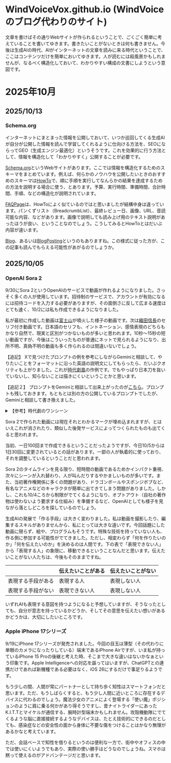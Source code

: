# WindVoiceVox.github.io (WindVoiceのブログ代わりのサイト)

文章を書けばその通りWebサイトが作られるということで、ごくごく簡単に考えていることを書いてゆきます。書きたいことがないときは何も書きません。今後は生成AIの時代、AIがインターネットの文章を読みに来る時代ということで、ここはコンテンツだけを簡単においてゆきます。人が読むには殺風景かもしれませんが、なるべく構造化しておいて、わかりやすい構成の文書にしようという意図です。

# 2025年10月

## 2025/10/13
### Schema.org
インターネットにまとまった情報を公開しておいて、いつか巡回してくる生成AIが自分が公開した情報を読んで学習してくれるように仕向ける方法を、SEOにならってGEO（生成エンジン最適化）というそうです。これを効果的に行う方法として、情報を構造化して「わかりやすく」公開することが必要です。

<a href="https://schema.org/">Schema.org</a>というWebサイトがあります。ここでは情報を構造化するためのスキーマをまとめています。例えば、何らかのノウハウを公開したいときのおすすめのスキーマは<a href="https://schema.org/HowTo">HowTo</a>で、順に手順を実行してなんらかの結果を達成するための方法を説明する場合に使う、とあります。予算、実行時間、準備時間、合計時間、手順、などの構造化が説明されています。

<a href="https://schema.org/FAQPage">FAQPage</a>は、HowToによく似ているのではと思いましたが結構中身は違っています。パンくずリスト（BreadcrumbList）、最終レビュー日、画像、URL、音読可能な内容、などがあります。画像で説明しても読み上げ用のテキスト説明があったほうが良い、ということなのでしょう。こうしてみるとHowToとはだいぶ内容が違います。

<a href="https://schema.org/Blog">Blog</a>、あるいは<a href="https://schema.org/BlogPosting">BlogPosting</a>というのもありますね。この様式に従った方が、この記事も読んでもらえる可能性があがるのでしょうか。

## 2025/10/05
### OpenAI Sora 2
9/30にSora 2というOpenAIのサービスで動画が作れるようになりました。さっそく多くの人が使用しています。招待制のサービスで、アカウントが有効になるには招待コードを入力する必要がありますが、その面倒さに反して広まる速度はとても速く、10/2には私も作成できるようになりました。

私が最初に作成した動画は<a href="https://sora.chatgpt.com/p/s_68e055c9120881918951a8abac0b8875">富士山</a>が噴火した様子の動画です。次は<a href="https://sora.chatgpt.com/p/s_68e069a039488191a9f8bb7195bec7fe">織田信長</a>のセリフ付き動画です。日本語のセリフも、イントネーション、感情表現のどちらもかなり自然で、現実と区別がつかないものが多いと思われます。10秒～15秒の短い動画ですが、今後はこういったものが普通にネットで見られるようになり、出所不明、真偽不明の動画も多く作られるのは間違いないでしょう。

【追記】 Xで見つけたプロンプトの例を参考にしながらGeminiと相談して、やりたいことをフォーマットに沿った英語の説明文にしてもらったら、だいぶクオリティも上がりました。これが<a href="https://sora.chatgpt.com/p/s_68e2653a1e448191bcd82d9affe4c114">時代劇風</a>の作例です。でもやっぱり日本刀を抜いていないし、知らないことは描きにくいということかと思います。

【追記２】 プロンプトをGeminiと相談して出来上がったのが<a href="https://sora.chatgpt.com/p/s_68e26d0c31d481918ff234227c12e805">こちら</a>。プロンプトも残しておきます。もともとは別の方の公開しているプロンプトでしたが、Geminiと相談して書き換えました。

<details>
<summary>【参考】時代劇のワンシーン</summary>
<pre>
Japanese Jidaigeki Film, a scene from an old black-and-white movie:

seconds: 0-2
shot: Wide Establishing Shot
description: At the shore of a lake, a lone samurai with a katana at his right hip stands facing the distant Mt. Fuji. He lowers his stance, preparing to draw his blade.

seconds: 2-4
shot: Medium Shot - Action
description: The samurai draws his katana in a single, explosive motion. The blade is now in his hand, and the scabbard at his hip is empty. He glares at the mountain and powerfully slashes the blade downward from top-left to bottom-right.
dialogue: 「ハッ！」

seconds: 4-6
shot: Wide Shot - Mt. Fuji
description: The distant Mt. Fuji splits apart along a diagonal line, mirroring the samurai's slash. The severed peak slides sideways with a deep, earth-shaking rumble.

seconds: 6-8
shot: Close-Up - Samurai
description: The samurai smoothly returns his katana to its scabbard.
dialogue: 「これが修行の成果か……！」
</pre>
</details>

Sora 2で作られた動画には現在それとわかるマークが埋め込まれますが、とはいえこれが消されたり、類似した後発サービスによってつくられたものも出てくると思われます。

当初、一日100回まで作成できるということだったようですが、今日10/5からは1日30回に変更されているとの話があります。一部の人が執着的に使っており、それを調整しているということだと思われます。

Sora 2のタイムラインを見る限り、短時間の動画であるためかインパクト重視、次々にシーンが入れ替わり、人が叫んだりするやかましいものが多いです。また、当初著作権関係に多くの問題があり、ドラゴンボールやスポンジボブなど、有名なアニメなどのキャラクタが簡単に出てきてしまう問題がありました。しかし、これも10/4ころから制限がでてくるようになり、オプトアウト（自社の著作物は使わないよう要求する仕組み）を準備するなど、OpenAIとしても様子を見ながら落としどころを探しているのでしょう。

生成AIの発展で「作る手段」は大きく変わりました。私は動画を撮影したり、編集するスキルがありませんから、私にとっては大きな違いです。今回話題にした動画に限らず、絵や、プログラムもそうです。特殊な技術を持っていない人も、作る側に参加する可能性がでてきました。ただし、相変わらず「何を作りたいのか」「何を伝えたいのか」を決めるのは人間です。下の表で「表現できない人」から「表現する人」の象限に、移動できるということなんだと思います。伝えたいことがない人たちは、今後もそのままですね。

|  | 伝えたいことがある | 伝えたいことがない |
| ---- | ---- | ---- |
| 表現する手段がある | 表現する人 | 表現しない人 |
| 表現する手段がない | 表現できない人 | 表現しない人 |

いずれAIも表現する意図を持つようになると予想していますが、そうなったとしても、自分が意志を持っているかどうか、そしてその意思を伝えたい想いがあるかどうかは、大切にしたいところです。

### Apple iPhone 17シリーズ
9/19にiPhone 17シリーズが発売されました。今回の目玉は薄型（その代わりに単眼のカメラになったりしている）端末であるiPhone Airですが、いま私が持っているiPhone 15 Proの後継と考えた時、そこまで大きな違いはないかなぁという印象です。Apple Intelligenceへの対応を謳ってはいますが、ChatGPTとの連携だけであれば新機種である必要はなく、iOS 26にするだけで事足りるようです。

もう少しの間、人間が常にパートナーとして持ち歩く知性はスマートフォンだと思います。ただ、もうしばらくすると、もう少し人間に近いところに存在するデバイスに代わるのでしょう。魔法少女のアニメによく登場する「使い魔」ポジションのように肩に乗る何かがあり得そうですし、昔ナイトライダーにあったK.I.T.Tとマイケルが通信する、腕時計型端末かもしれません。攻殻機動隊にでてくるような脳に直接接続するようなデバイスは、たとえ技術的にできるのだとしても、感染症などの安全性の面から身体に不要な傷をつけることはかなり無理があるかなと考えています。

ただ、会話ベースで知性を借りるというのは便利な一方で、街中やオフィスの中では使いにくいようでもあり、実際の使い勝手はどうなのでしょうね。スマホは黙って使えるのがアドバンテージだと思います。